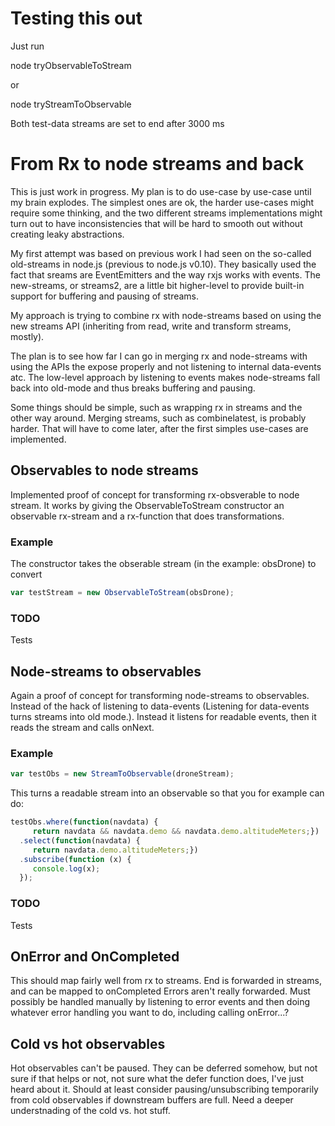 # Testing this out
Just run 

node tryObservableToStream

or

node tryStreamToObservable 


Both test-data streams are set to end after 3000 ms

# From Rx to node streams and back
This is just work in progress. My plan is to do use-case by use-case until my brain explodes. The simplest ones are ok, the harder use-cases might require some thinking, and the two different streams implementations might turn out to have inconsistencies that will be hard to smooth out without creating leaky abstractions.

My first attempt was based on previous work I had seen on the so-called old-streams in node.js (previous to node.js v0.10). They basically used the fact that sreams are EventEmitters and the way rxjs works with events. The new-streams, or streams2, are a little bit higher-level to provide built-in support for buffering and pausing of streams.

My approach is trying to combine rx with node-streams based on using the new streams API (inheriting from read, write and transform streams, mostly).

The plan is to see how far I can go in merging rx and node-streams with using the APIs the expose properly and not listening to internal data-events atc. The low-level approach by listening to events makes node-streams fall back into old-mode and thus breaks buffering and pausing.

Some things should be simple, such as wrapping rx in streams and the other way around. Merging streams, such as combinelatest, is probably harder. That will have to come later, after the first simples use-cases are implemented.

## Observables to node streams
Implemented proof of concept for transforming rx-obsverable to node stream.
It works by giving the ObservableToStream constructor an observable rx-stream and a rx-function that does transformations.

### Example 
The constructor takes the obserable stream (in the example: obsDrone) to convert 
```javascript
var testStream = new ObservableToStream(obsDrone);
```

### TODO
Tests

## Node-streams to observables
Again a proof of concept for transforming node-streams to observables. Instead of the hack of listening to data-events (Listening for data-events turns streams into old mode.). Instead it listens for readable events, then it reads the stream and calls onNext.


### Example 
```javascript
var testObs = new StreamToObservable(droneStream);
```
This turns a readable stream into an observable so that you for example can do:

```javascript
testObs.where(function(navdata) { 
     return navdata && navdata.demo && navdata.demo.altitudeMeters;})
  .select(function(navdata) { 
     return navdata.demo.altitudeMeters;})
  .subscribe(function (x) {
     console.log(x);
  });
```

### TODO
Tests


## OnError and OnCompleted
This should map fairly well from rx to streams.
End is forwarded in streams, and can be mapped to onCompleted
Errors aren't really forwarded. Must possibly be handled manually by listening to error events and then doing whatever
error handling you want to do, including calling onError...?

## Cold vs hot observables
Hot observables can't be paused. They can be deferred somehow, but not sure if that helps or not, not sure what the defer function does, I've just heard about it. Should at least consider pausing/unsubscribing temporarily from cold observables if downstream buffers are full. Need a deeper understnading of the cold vs. hot stuff.

